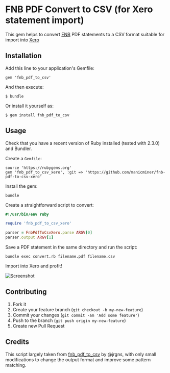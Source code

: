 # FNB PDF Convert to CSV (for Xero statement import)

This gem helps to convert [FNB][fnb] PDF statements to a CSV format suitable for import into [Xero][xero]

## Installation

Add this line to your application's Gemfile:

    gem 'fnb_pdf_to_csv'

And then execute:

    $ bundle

Or install it yourself as:

    $ gem install fnb_pdf_to_csv

## Usage

Check that you have a recent version of Ruby installed (tested with 2.3.0) and Bundler.

Create a `Gemfile`:

```
source 'https://rubygems.org'
gem 'fnb_pdf_to_csv_xero', :git => 'https://github.com/manicminer/fnb-pdf-to-csv-xero'
```

Install the gem:
```shell
bundle
```

Create a straightforward script to convert:

```ruby
#!/usr/bin/env ruby

require 'fnb_pdf_to_csv_xero'

parser = FnbPdfToCsvXero.parse ARGV[0]
parser.output ARGV[1]
```

Save a PDF statement in the same directory and run the script:
```shell
bundle exec convert.rb filename.pdf filename.csv
```

Import into Xero and profit!

![Screenshot](https://user-images.githubusercontent.com/251987/42947778-581c95bc-8b6e-11e8-9c8b-888d97e77b6d.png)


## Contributing

1. Fork it
2. Create your feature branch (`git checkout -b my-new-feature`)
3. Commit your changes (`git commit -am 'Add some feature'`)
4. Push to the branch (`git push origin my-new-feature`)
5. Create new Pull Request

## Credits

This script largely taken from [fnb_pdf_to_csv][fnb_pdf_to_csv] by @jrgns, with only small modifications to change the output format and improve some pattern matching.


[fnb]: https://www.fnb.co.za
[xero]: https://www.xero.com
[fnb_pdf_to_csv]: https://github.com/jrgns/fnb_pdf_to_csv
